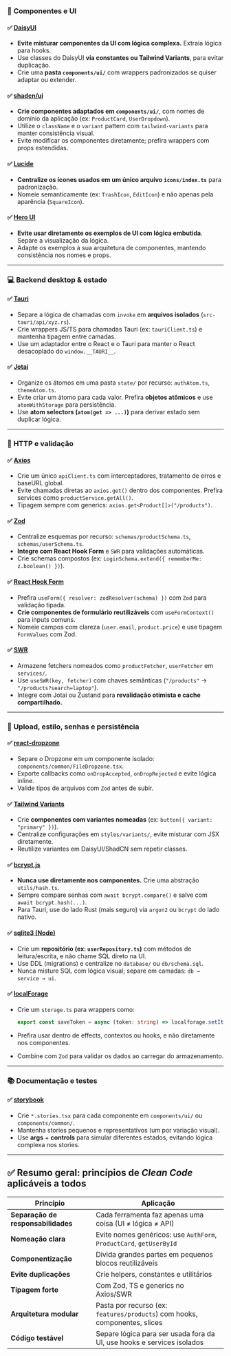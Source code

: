 ### 🧩 **Componentes e UI**

#### ✅ [DaisyUI](https://daisyui.com)

* **Evite misturar componentes da UI com lógica complexa.** Extraia lógica para hooks.
* Use classes do DaisyUI **via constantes ou Tailwind Variants**, para evitar duplicação.
* Crie uma **pasta `components/ui/`** com wrappers padronizados se quiser adaptar ou extender.

#### ✅ [shadcn/ui](https://ui.shadcn.com)

* **Crie componentes adaptados em `components/ui/`**, com nomes de domínio da aplicação (ex: `ProductCard`, `UserDropdown`).
* Utilize o `className` e o `variant` pattern com `tailwind-variants` para manter consistência visual.
* Evite modificar os componentes diretamente; prefira wrappers com props estendidas.

#### ✅ [Lucide](https://lucide.dev)

* **Centralize os ícones usados em um único arquivo `icons/index.ts`** para padronização.
* Nomeie semanticamente (ex: `TrashIcon`, `EditIcon`) e não apenas pela aparência (`SquareIcon`).

#### ✅ [Hero UI](https://www.heroui.com)

* **Evite usar diretamente os exemplos de UI com lógica embutida**. Separe a visualização da lógica.
* Adapte os exemplos à sua arquitetura de componentes, mantendo consistência nos nomes e props.

---

### 💻 **Backend desktop & estado**

#### ✅ [Tauri](https://v2.tauri.app)

* Separe a lógica de chamadas com `invoke` em **arquivos isolados** (`src-tauri/api/xyz.rs`).
* Crie wrappers JS/TS para chamadas Tauri (ex: `tauriClient.ts`) e mantenha tipagem entre camadas.
* Use um adaptador entre o React e o Tauri para manter o React desacoplado do `window.__TAURI__`.

#### ✅ [Jotai](https://jotai.org)

* Organize os átomos em uma pasta `state/` por recurso: `authAtom.ts`, `themeAtom.ts`.
* Evite criar um átomo para cada valor. Prefira **objetos atômicos** e use `atomWithStorage` para persistência.
* Use **atom selectors (`atom(get => ...)`)** para derivar estado sem duplicar lógica.

---

### 🔗 **HTTP e validação**

#### ✅ [Axios](https://axios-http.com)

* Crie um único `apiClient.ts` com interceptadores, tratamento de erros e baseURL global.
* Evite chamadas diretas ao `axios.get()` dentro dos componentes. Prefira services como `productService.getAll()`.
* Tipagem sempre com generics: `axios.get<Product[]>("/products")`.

#### ✅ [Zod](https://zod.dev)

* Centralize esquemas por recurso: `schemas/productSchema.ts`, `schemas/userSchema.ts`.
* **Integre com React Hook Form** e `SWR` para validações automáticas.
* Crie schemas compostos (ex: `LoginSchema.extend({ rememberMe: z.boolean() })`).

#### ✅ [React Hook Form](https://www.react-hook-form.com)

* Prefira `useForm({ resolver: zodResolver(schema) })` com `Zod` para validação tipada.
* **Crie componentes de formulário reutilizáveis** com `useFormContext()` para inputs comuns.
* Nomeie campos com clareza (`user.email`, `product.price`) e use tipagem `FormValues` com Zod.

#### ✅ [SWR](https://swr.vercel.app/pt-BR)

* Armazene fetchers nomeados como `productFetcher`, `userFetcher` em `services/`.
* Use `useSWR(key, fetcher)` com chaves semânticas (`"/products"` → `"/products?search=laptop"`).
* Integre com Jotai ou Zustand para **revalidação otimista e cache compartilhado.**

---

### 📁 **Upload, estilo, senhas e persistência**

#### ✅ [react-dropzone](https://react-dropzone.js.org)

* Separe o Dropzone em um componente isolado: `components/common/FileDropzone.tsx`.
* Exporte callbacks como `onDropAccepted`, `onDropRejected` e evite lógica inline.
* Valide tipos de arquivos com `Zod` antes de subir.

#### ✅ [Tailwind Variants](https://www.tailwind-variants.org)

* Crie **componentes com variantes nomeadas** (ex: `button({ variant: "primary" })`).
* Centralize configurações em `styles/variants/`, evite misturar com JSX diretamente.
* Reutilize variantes em DaisyUI/ShadCN sem repetir classes.

#### ✅ [bcrypt.js](https://github.com/dcodeIO/bcrypt.js)

* **Nunca use diretamente nos componentes.** Crie uma abstração `utils/hash.ts`.
* Sempre compare senhas com `await bcrypt.compare()` e salve com `await bcrypt.hash(...)`.
* Para Tauri, use do lado Rust (mais seguro) via `argon2` ou `bcrypt` do lado nativo.

#### ✅ [sqlite3 (Node)](https://www.npmjs.com/package/sqlite3)

* Crie um **repositório (ex: `userRepository.ts`)** com métodos de leitura/escrita, e não chame SQL direto na UI.
* Use DDL (migrations) e centralize no `database/` ou `db/schema.sql`.
* Nunca misture SQL com lógica visual; separe em camadas: `db → service → ui`.

#### ✅ [localForage](https://localforage.github.io/localForage/)

* Crie um `storage.ts` para wrappers como:

  ```ts
  export const saveToken = async (token: string) => localforage.setItem("token", token);
  ```
* Prefira usar dentro de effects, contextos ou hooks, e não diretamente nos componentes.
* Combine com `Zod` para validar os dados ao carregar do armazenamento.

---

### 📚 **Documentação e testes**

#### ✅ [storybook](https://storybook.js.org)

* Crie `*.stories.tsx` para cada componente em `components/ui/` ou `components/common/`.
* Mantenha stories pequenos e representativos (um por variação visual).
* Use **args** + **controls** para simular diferentes estados, evitando lógica complexa nos stories.

---

## ✅ Resumo geral: princípios de *Clean Code* aplicáveis a todos

| Princípio                          | Aplicação                                                                  |
| ---------------------------------- | -------------------------------------------------------------------------- |
| **Separação de responsabilidades** | Cada ferramenta faz apenas uma coisa (UI ≠ lógica ≠ API)                   |
| **Nomeação clara**                 | Evite nomes genéricos: use `AuthForm`, `ProductCard`, `getUserById`        |
| **Componentização**                | Divida grandes partes em pequenos blocos reutilizáveis                     |
| **Evite duplicações**              | Crie helpers, constantes e utilitários                                     |
| **Tipagem forte**                  | Com Zod, TS e generics no Axios/SWR                                        |
| **Arquitetura modular**            | Pasta por recurso (ex: `features/products`) com hooks, componentes, slices |
| **Código testável**                | Separe lógica para ser usada fora da UI, use hooks e services isolados     |
